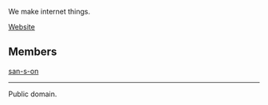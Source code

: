We make internet things.

[Website](https://191512.xyz/)

## Members

[san-s-on](https://github.com/san-s-on)

---

Public domain.
